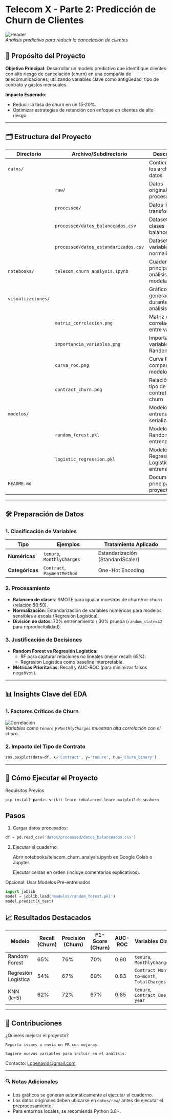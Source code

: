# Telecom X - Parte 2: Predicción de Churn de Clientes

![Header](visualizaciones/header_churn.png)  
*Análisis predictivo para reducir la cancelación de clientes*

## 📌 Propósito del Proyecto
**Objetivo Principal**: Desarrollar un modelo predictivo que identifique clientes con alto riesgo de cancelación (churn) en una compañía de telecomunicaciones, utilizando variables clave como antigüedad, tipo de contrato y gastos mensuales.  

**Impacto Esperado**:  
- Reducir la tasa de churn en un 15-20%.  
- Optimizar estrategias de retención con enfoque en clientes de alto riesgo.

---

## 🗂 Estructura del Proyecto

| Directorio          | Archivo/Subdirectorio               | Descripción                                  |
|---------------------|-------------------------------------|---------------------------------------------|
| `datos/`            |                                     | Contiene todos los archivos de datos        |
|                     | `raw/`                             | Datos originales sin procesar               |
|                     | `processed/`                       | Datos limpios y transformados               |
|                     | `processed/datos_balanceados.csv`  | Dataset con clases balanceadas              |
|                     | `processed/datos_estandarizados.csv`| Dataset con variables normalizadas         |
| `notebooks/`        | `telecom_churn_analysis.ipynb`     | Cuaderno principal de análisis y modelado  |
| `visualizaciones/`  |                                     | Gráficos generados durante el análisis     |
|                     | `matriz_correlacion.png`           | Matriz de correlación entre variables      |
|                     | `importancia_variables.png`        | Importancia de variables en Random Forest  |
|                     | `curva_roc.png`                    | Curva ROC comparando modelos               |
|                     | `contract_churn.png`               | Relación entre tipo de contrato y churn    |
| `modelos/`          |                                     | Modelos entrenados serializados            |
|                     | `random_forest.pkl`                | Modelo Random Forest entrenado             |
|                     | `logistic_regression.pkl`          | Modelo Regresión Logística entrenado       |
| `README.md`         |                                     | Documentación principal del proyecto       |

---

## 🛠 Preparación de Datos

### 1. Clasificación de Variables
| Tipo          | Ejemplos                          | Tratamiento Aplicado          |
|---------------|-----------------------------------|--------------------------------|
| **Numéricas** | `tenure`, `MonthlyCharges`        | Estandarización (StandardScaler) |
| **Categóricas** | `Contract`, `PaymentMethod`     | One-Hot Encoding               |

### 2. Procesamiento
- **Balanceo de clases**: SMOTE para igualar muestras de churn/no-churn (relación 50:50).  
- **Normalización**: Estandarización de variables numéricas para modelos sensibles a escala (Regresión Logística).  
- **División de datos**: 70% entrenamiento / 30% prueba (`random_state=42` para reproducibilidad).

### 3. Justificación de Decisiones
- **Random Forest vs Regresión Logística**:  
  - RF para capturar relaciones no lineales (mejor recall: 65%).  
  - Regresión Logística como baseline interpretable.  
- **Métricas Prioritarias**: Recall y AUC-ROC (para minimizar falsos negativos).

---

## 📊 Insights Clave del EDA

### 1. Factores Críticos de Churn
![Correlación](visualizaciones/matriz_correlacion.png)  
*Variables como `tenure` y `MonthlyCharges` muestran alta correlación con el churn.*

### 2. Impacto del Tipo de Contrato
```python
sns.boxplot(data=df, x='Contract', y='tenure', hue='Churn_binary')
```
---

## 🚀 Cómo Ejecutar el Proyecto
Requisitos Previos

```python
pip install pandas scikit-learn imbalanced-learn matplotlib seaborn
```

## Pasos

1. Cargar datos procesados:

```python
df = pd.read_csv('datos/processed/datos_balanceados.csv')
```

2. Ejecutar el cuaderno:

   Abrir notebooks/telecom_churn_analysis.ipynb en Google Colab o Jupyter.

   Ejecutar celdas en orden (incluye comentarios explicativos).

Opcional: Usar Modelos Pre-entrenados

```python
import joblib
model = joblib.load('modelos/random_forest.pkl')
model.predict(X_test)
```

## 📈 Resultados Destacados

| Modelo               | Recall (Churn) | Precisión (Churn) | F1-Score (Churn) | AUC-ROC | Variables Clave                           |
|----------------------|----------------|-------------------|------------------|---------|-------------------------------------------|
| Random Forest        | 65%            | 76%               | 70%              | 0.90    | `tenure`, `MonthlyCharges`                |
| Regresión Logística  | 54%            | 67%               | 60%              | 0.83    | `Contract_Month-to-month`, `TotalCharges` |
| KNN (k=5)            | 62%            | 72%               | 67%              | 0.85    | `tenure`, `Contract_One year`             |

---

## 🤝 Contribuciones

¿Quieres mejorar el proyecto?

    Reporta issues o envía un PR con mejoras.

    Sugiere nuevas variables para incluir en el análisis.

Contacto: Lgbenavid@gmail.com

---

### 🔍 Notas Adicionales
- Los gráficos se generan automáticamente al ejecutar el cuaderno.  
- Los datos originales deben ubicarse en `datos/raw/` antes de ejecutar el preprocesamiento.  
- Para entornos locales, se recomienda Python 3.8+.


